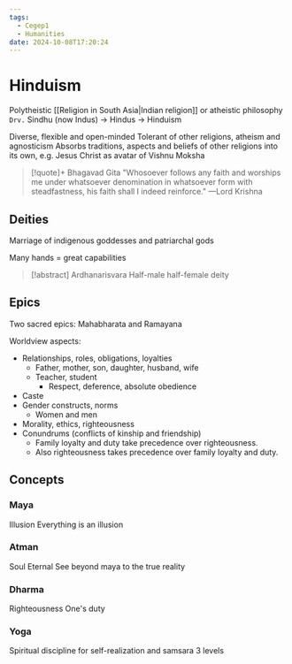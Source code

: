```yaml
---
tags:
  - Cegep1
  - Humanities
date: 2024-10-08T17:20:24
---
```


# Hinduism

Polytheistic [[Religion in South Asia|Indian religion]] or atheistic philosophy
`Drv.` Sindhu (now Indus) -> Hindus -> Hinduism

Diverse, flexible and open-minded
Tolerant of other religions, atheism and agnosticism
Absorbs traditions, aspects and beliefs of other religions into its own, e.g. Jesus Christ as avatar of Vishnu
Moksha
> [!quote]+ Bhagavad Gita
> "Whosoever follows any faith and worships me under whatsoever denomination in whatsoever form with steadfastness, his faith shall I indeed reinforce." —Lord Krishna

## Deities

Marriage of indigenous goddesses and patriarchal gods

Many hands = great capabilities

> [!abstract] Ardhanarisvara
> Half-male half-female deity

## Epics

Two sacred epics: Mahabharata and Ramayana

Worldview aspects:

- Relationships, roles, obligations, loyalties
	- Father, mother, son, daughter, husband, wife
	- Teacher, student
		- Respect, deference, absolute obedience
- Caste
- Gender constructs, norms
	- Women and men
- Morality, ethics, righteousness
- Conundrums (conflicts of kinship and friendship)
	- Family loyalty and duty take precedence over righteousness.
	- Also righteousness takes precedence over family loyalty and duty.

## Concepts

### Maya

Illusion
Everything is an illusion

### Atman

Soul
Eternal
See beyond maya to the true reality

### Dharma

Righteousness
One's duty

### Yoga

Spiritual discipline for self-realization and samsara
3 levels